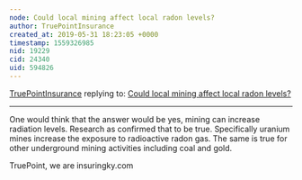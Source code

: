 ```yaml
---
node: Could local mining affect local radon levels? 
author: TruePointInsurance
created_at: 2019-05-31 18:23:05 +0000
timestamp: 1559326985
nid: 19229
cid: 24340
uid: 594826
---
```




[TruePointInsurance](../profile/TruePointInsurance) replying to: [Could local mining affect local radon levels? ](../notes/stevie/05-03-2019/could-local-mining-affect-local-radon-levels)

----
One would think that the answer would be yes, mining can increase radiation levels.  Research as confirmed that to be true.  Specifically uranium mines increase the exposure to radioactive radon gas.  The same is true for other underground mining activities including coal and gold.

TruePoint, we are insuringky.com 